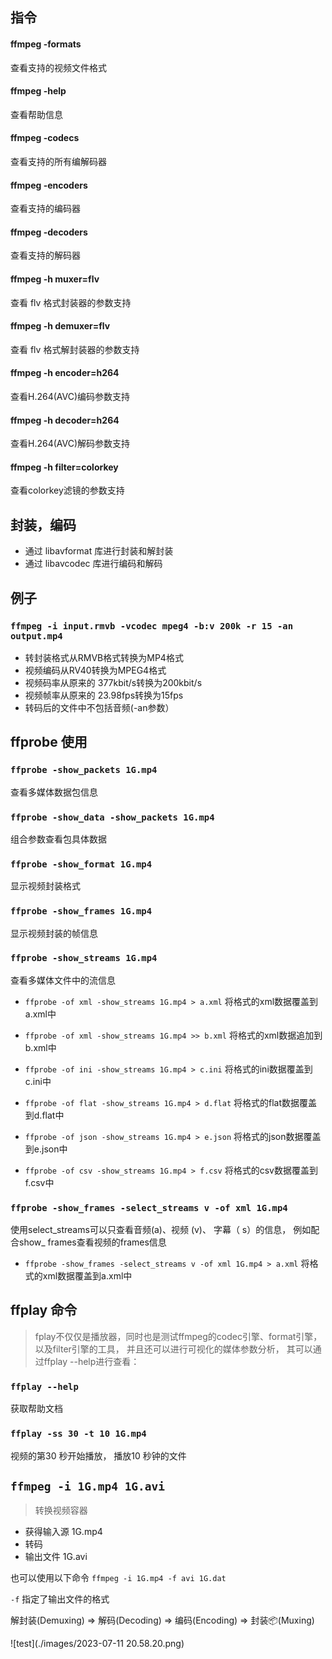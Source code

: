 
## 指令

#### ffmpeg -formats

查看支持的视频文件格式

#### ffmpeg -help

查看帮助信息

#### ffmpeg -codecs

查看支持的所有编解码器

#### ffmpeg -encoders

查看支持的编码器

#### ffmpeg -decoders

查看支持的解码器

#### ffmpeg -h muxer=flv

查看 flv 格式封装器的参数支持

#### ffmpeg -h demuxer=flv

查看 flv 格式解封装器的参数支持

#### ffmpeg -h encoder=h264

查看H.264(AVC)编码参数支持

#### ffmpeg -h decoder=h264

查看H.264(AVC)解码参数支持

#### ffmpeg -h filter=colorkey

查看colorkey滤镜的参数支持

## 封装，编码

- 通过 libavformat 库进行封装和解封装
- 通过 libavcodec 库进行编码和解码

## 例子

### `ffmpeg -i input.rmvb -vcodec mpeg4 -b:v 200k -r 15 -an output.mp4`

- 转封装格式从RMVB格式转换为MP4格式
- 视频编码从RV40转换为MPEG4格式
- 视频码率从原来的 377kbit/s转换为200kbit/s
- 视频帧率从原来的 23.98fps转换为15fps
- 转码后的文件中不包括音频(-an参数）


## ffprobe 使用

### `ffprobe -show_packets 1G.mp4`

查看多媒体数据包信息

### `ffprobe -show_data -show_packets 1G.mp4`

组合参数查看包具体数据

### `ffprobe -show_format 1G.mp4`

显示视频封装格式

### `ffprobe -show_frames 1G.mp4`

显示视频封装的帧信息

### `ffprobe -show_streams 1G.mp4`

查看多媒体文件中的流信息

- `ffprobe -of xml -show_streams 1G.mp4 > a.xml`  将格式的xml数据覆盖到a.xml中

- `ffprobe -of xml -show_streams 1G.mp4 >> b.xml` 将格式的xml数据追加到b.xml中

- `ffprobe -of ini -show_streams 1G.mp4 > c.ini`  将格式的ini数据覆盖到c.ini中

- `ffprobe -of flat -show_streams 1G.mp4 > d.flat` 将格式的flat数据覆盖到d.flat中

- `ffprobe -of json -show_streams 1G.mp4 > e.json` 将格式的json数据覆盖到e.json中

- `ffprobe -of csv -show_streams 1G.mp4 > f.csv` 将格式的csv数据覆盖到f.csv中


### `ffprobe -show_frames -select_streams v -of xml 1G.mp4`

使用select_streams可以只查看音频(a)、视频 (v)、 字幕（ s）的信息， 例如配合show_ frames查看视频的frames信息

- `ffprobe -show_frames -select_streams v -of xml 1G.mp4 > a.xml`  将格式的xml数据覆盖到a.xml中


## ffplay 命令

> fplay不仅仅是播放器，同时也是测试ffmpeg的codec引擎、format引擎，以及filter引擎的工具， 并且还可以进行可视化的媒体参数分析， 其可以通过ffplay --help进行查看：

### `ffplay --help`

获取帮助文档

### `ffplay -ss 30 -t 10 1G.mp4`

视频的第30 秒开始播放， 播放10 秒钟的文件



## `ffmpeg -i 1G.mp4 1G.avi`

> 转换视频容器

- 获得输入源 1G.mp4
- 转码
- 输出文件 1G.avi

也可以使用以下命令 `ffmpeg -i 1G.mp4 -f avi 1G.dat`

`-f` 指定了输出文件的格式

解封装(Demuxing) => 解码(Decoding) => 编码(Encoding) => 封装📦(Muxing)

![test](./images/2023-07-11 20.58.20.png)
